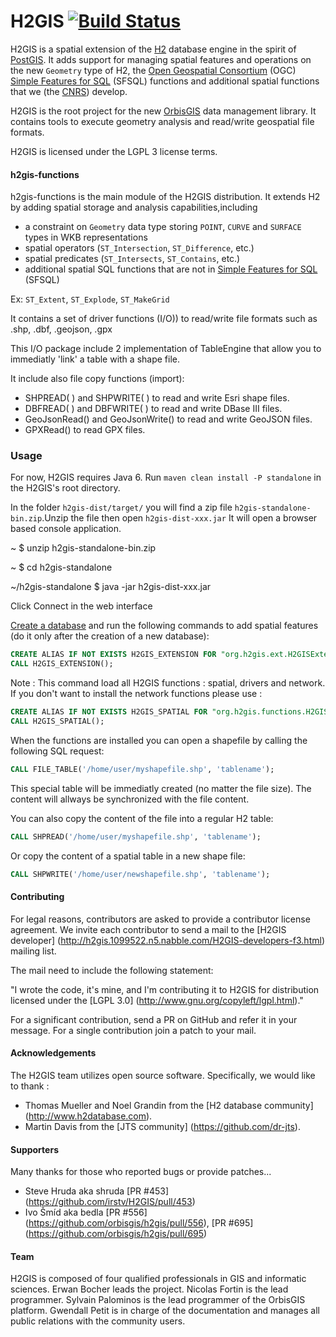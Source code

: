 # H2GIS [![Build Status](https://travis-ci.org/orbisgis/h2gis.png?branch=master)](https://travis-ci.org/orbisgis/h2gis)

H2GIS is a spatial extension of the [H2](http://www.h2database.com/) database
engine in the spirit of [PostGIS](http://postgis.net/). It adds support for
managing spatial features and operations on the new `Geometry` type of H2, the [Open
Geospatial Consortium](http://www.opengeospatial.org/) (OGC) [Simple Features
for SQL](http://www.opengeospatial.org/standards/sfs) (SFSQL) functions and
additional spatial functions that we (the [CNRS](http://www.cnrs.fr/))
develop. 

H2GIS is the root project for the new [OrbisGIS](http://www.orbisgis.org/) data
management library. It contains tools to execute geometry analysis and read/write geospatial file formats.

H2GIS is licensed under the LGPL 3 license terms.

#### h2gis-functions
h2gis-functions is the main module of the H2GIS distribution. 
It extends H2 by adding spatial storage and analysis capabilities,including
- a constraint on `Geometry` data type storing `POINT`, `CURVE` and `SURFACE` types in WKB representations
- spatial operators (`ST_Intersection`, `ST_Difference`, etc.)
- spatial predicates (`ST_Intersects`, `ST_Contains`, etc.)
- additional spatial SQL functions that are not in [Simple Features for SQL](http://www.opengeospatial.org/standards/sfs) (SFSQL)

Ex: `ST_Extent`, `ST_Explode`, `ST_MakeGrid`

It contains a set of driver functions (I/O)) to read/write file formats such as .shp, .dbf, .geojson, .gpx

This I/O package include 2 implementation of TableEngine that allow you to immediatly 'link' a table with a shape file.

It include also file copy functions (import):
* SHPREAD( ) and SHPWRITE( ) to read and write Esri shape files.
* DBFREAD( ) and DBFWRITE( ) to read and write DBase III files.
* GeoJsonRead() and GeoJsonWrite() to read and write GeoJSON files.
* GPXRead() to read GPX files.

### Usage

For now, H2GIS requires Java 6. Run `maven clean install -P standalone` in the H2GIS's root directory.

In the folder `h2gis-dist/target/` you will find a zip file `h2gis-standalone-bin.zip`.Unzip the file then open `h2gis-dist-xxx.jar` It will open a browser based console application.

~ $ unzip h2gis-standalone-bin.zip

~ $ cd h2gis-standalone

~/h2gis-standalone $ java -jar h2gis-dist-xxx.jar

Click Connect in the web interface


[Create a database](http://www.h2database.com/html/quickstart.html) and run the following commands to add spatial features (do it only after the creation of a new database):


```sql
CREATE ALIAS IF NOT EXISTS H2GIS_EXTENSION FOR "org.h2gis.ext.H2GISExtension.load";
CALL H2GIS_EXTENSION();
```
Note : This command load all H2GIS functions : spatial, drivers and network. If you don't want to install the network functions please use :

```sql
CREATE ALIAS IF NOT EXISTS H2GIS_SPATIAL FOR "org.h2gis.functions.H2GISFunctions.load";
CALL H2GIS_SPATIAL();
```

When the functions are installed you can open a shapefile by calling the following SQL request:

```sql
CALL FILE_TABLE('/home/user/myshapefile.shp', 'tablename');
```
This special table will be immediatly created (no matter the file size). The content will allways be synchronized with the file content.

You can also copy the content of the file into a regular H2 table:

```sql
CALL SHPREAD('/home/user/myshapefile.shp', 'tablename');
```

Or copy the content of a spatial table in a new shape file:

```sql
CALL SHPWRITE('/home/user/newshapefile.shp', 'tablename');
```

#### Contributing

For legal reasons, contributors are asked to provide a contributor license agreement. 
We invite each contributor to send a mail to the [H2GIS developer] (http://h2gis.1099522.n5.nabble.com/H2GIS-developers-f3.html) mailing list.

The mail need to include the following statement:

"I wrote the code, it's mine, and I'm contributing it to H2GIS for distribution licensed under the [LGPL 3.0] (http://www.gnu.org/copyleft/lgpl.html)." 

For a significant contribution, send a PR on GitHub and refer it in your message. For a single contribution join a patch to your mail.


#### Acknowledgements

The H2GIS team utilizes open source software. Specifically, we would like to thank  :

* Thomas Mueller and Noel Grandin from the [H2 database community] (http://www.h2database.com).
* Martin Davis from the [JTS community] (https://github.com/dr-jts).

#### Supporters

Many thanks for those who reported bugs or provide patches...  

* Steve Hruda aka shruda [PR #453] (https://github.com/irstv/H2GIS/pull/453)
* Ivo Šmíd aka bedla [PR #556] (https://github.com/orbisgis/h2gis/pull/556), [PR #695] (https://github.com/orbisgis/h2gis/pull/695)


#### Team

H2GIS is composed of four qualified professionals in GIS and informatic sciences.
Erwan Bocher leads the project.
Nicolas Fortin is the lead programmer. 
Sylvain Palominos is the lead programmer of the OrbisGIS platform.
Gwendall Petit is in charge of the documentation and manages all public relations with the community users.



